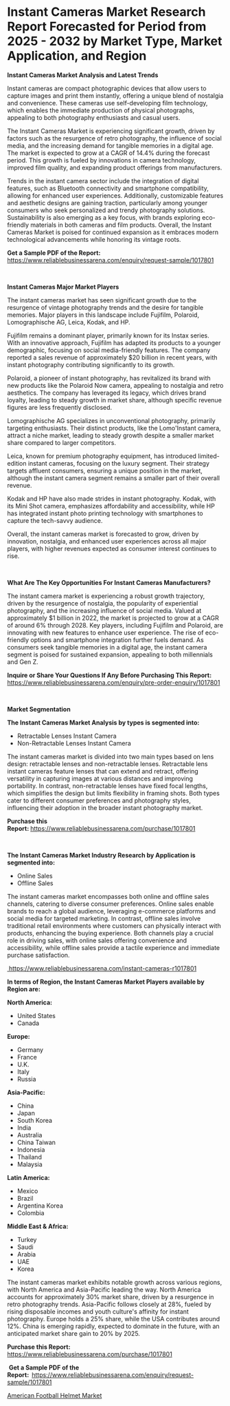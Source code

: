 <p><h1>Instant Cameras Market Research Report Forecasted for Period from 2025 -  2032 by Market Type, Market Application, and Region</h1></p><p><strong>Instant Cameras Market Analysis and Latest Trends</strong></p>
<p><p>Instant cameras are compact photographic devices that allow users to capture images and print them instantly, offering a unique blend of nostalgia and convenience. These cameras use self-developing film technology, which enables the immediate production of physical photographs, appealing to both photography enthusiasts and casual users.</p><p>The Instant Cameras Market is experiencing significant growth, driven by factors such as the resurgence of retro photography, the influence of social media, and the increasing demand for tangible memories in a digital age. The market is expected to grow at a CAGR of 14.4% during the forecast period. This growth is fueled by innovations in camera technology, improved film quality, and expanding product offerings from manufacturers. </p><p>Trends in the instant camera sector include the integration of digital features, such as Bluetooth connectivity and smartphone compatibility, allowing for enhanced user experiences. Additionally, customizable features and aesthetic designs are gaining traction, particularly among younger consumers who seek personalized and trendy photography solutions. Sustainability is also emerging as a key focus, with brands exploring eco-friendly materials in both cameras and film products. Overall, the Instant Cameras Market is poised for continued expansion as it embraces modern technological advancements while honoring its vintage roots.</p></p>
<p><strong>Get a Sample PDF of the Report:&nbsp;</strong> <a href="https://www.reliablebusinessarena.com/enquiry/request-sample/1017801?utm_campaign=2515&utm_medium=2&utm_source=Github&utm_content=ia&utm_term=04042025&utm_id=instant-cameras">https://www.reliablebusinessarena.com/enquiry/request-sample/1017801</a></p>
<p>&nbsp;</p>
<p><strong>Instant Cameras Major Market Players</strong></p>
<p><p>The instant cameras market has seen significant growth due to the resurgence of vintage photography trends and the desire for tangible memories. Major players in this landscape include Fujifilm, Polaroid, Lomographische AG, Leica, Kodak, and HP.</p><p>Fujifilm remains a dominant player, primarily known for its Instax series. With an innovative approach, Fujifilm has adapted its products to a younger demographic, focusing on social media-friendly features. The company reported a sales revenue of approximately $20 billion in recent years, with instant photography contributing significantly to its growth.</p><p>Polaroid, a pioneer of instant photography, has revitalized its brand with new products like the Polaroid Now camera, appealing to nostalgia and retro aesthetics. The company has leveraged its legacy, which drives brand loyalty, leading to steady growth in market share, although specific revenue figures are less frequently disclosed.</p><p>Lomographische AG specializes in unconventional photography, primarily targeting enthusiasts. Their distinct products, like the Lomo'Instant camera, attract a niche market, leading to steady growth despite a smaller market share compared to larger competitors.</p><p>Leica, known for premium photography equipment, has introduced limited-edition instant cameras, focusing on the luxury segment. Their strategy targets affluent consumers, ensuring a unique position in the market, although the instant camera segment remains a smaller part of their overall revenue.</p><p>Kodak and HP have also made strides in instant photography. Kodak, with its Mini Shot camera, emphasizes affordability and accessibility, while HP has integrated instant photo printing technology with smartphones to capture the tech-savvy audience.</p><p>Overall, the instant cameras market is forecasted to grow, driven by innovation, nostalgia, and enhanced user experiences across all major players, with higher revenues expected as consumer interest continues to rise.</p></p>
<p>&nbsp;</p>
<p><strong>What Are The Key Opportunities For Instant Cameras Manufacturers?</strong></p>
<p><p>The instant camera market is experiencing a robust growth trajectory, driven by the resurgence of nostalgia, the popularity of experiential photography, and the increasing influence of social media. Valued at approximately $1 billion in 2022, the market is projected to grow at a CAGR of around 6% through 2028. Key players, including Fujifilm and Polaroid, are innovating with new features to enhance user experience. The rise of eco-friendly options and smartphone integration further fuels demand. As consumers seek tangible memories in a digital age, the instant camera segment is poised for sustained expansion, appealing to both millennials and Gen Z.</p></p>
<p><strong>Inquire or Share Your Questions If Any Before Purchasing This Report:</strong> <a href="https://www.reliablebusinessarena.com/enquiry/pre-order-enquiry/1017801?utm_campaign=2515&utm_medium=2&utm_source=Github&utm_content=ia&utm_term=04042025&utm_id=instant-cameras">https://www.reliablebusinessarena.com/enquiry/pre-order-enquiry/1017801</a></p>
<p>&nbsp;</p>
<p><strong>Market Segmentation</strong></p>
<p><strong>The Instant Cameras Market Analysis by types is segmented into:</strong></p>
<p><ul><li>Retractable Lenses Instant Camera</li><li>Non-Retractable Lenses Instant Camera</li></ul></p>
<p><p>The instant cameras market is divided into two main types based on lens design: retractable lenses and non-retractable lenses. Retractable lens instant cameras feature lenses that can extend and retract, offering versatility in capturing images at various distances and improving portability. In contrast, non-retractable lenses have fixed focal lengths, which simplifies the design but limits flexibility in framing shots. Both types cater to different consumer preferences and photography styles, influencing their adoption in the broader instant photography market.</p></p>
<p><strong>Purchase this Report:&nbsp;</strong><a href="https://www.reliablebusinessarena.com/purchase/1017801?utm_campaign=2515&utm_medium=2&utm_source=Github&utm_content=ia&utm_term=04042025&utm_id=instant-cameras">https://www.reliablebusinessarena.com/purchase/1017801</a></p>
<p>&nbsp;</p>
<p><strong>The Instant Cameras Market Industry Research by Application is segmented into:</strong></p>
<p><ul><li>Online Sales</li><li>Offline Sales</li></ul></p>
<p><p>The instant cameras market encompasses both online and offline sales channels, catering to diverse consumer preferences. Online sales enable brands to reach a global audience, leveraging e-commerce platforms and social media for targeted marketing. In contrast, offline sales involve traditional retail environments where customers can physically interact with products, enhancing the buying experience. Both channels play a crucial role in driving sales, with online sales offering convenience and accessibility, while offline sales provide a tactile experience and immediate purchase satisfaction.</p></p>
<p><a href="https://www.reliablebusinessarena.com/instant-cameras-r1017801?utm_campaign=2515&utm_medium=2&utm_source=Github&utm_content=ia&utm_term=04042025&utm_id=instant-cameras">&nbsp;https://www.reliablebusinessarena.com/instant-cameras-r1017801</a></p>
<p><strong>In terms of Region, the Instant Cameras Market Players available by Region are:</strong></p>
<p>
    <p> <strong> North America: </strong>
        <ul>
            <li>United States</li>
            <li>Canada</li>
        </ul>
        </p> 
    <p> <strong> Europe: </strong>
        <ul>
            <li>Germany</li>
            <li>France</li>
            <li>U.K.</li>
            <li>Italy</li>
            <li>Russia</li>
        </ul>
        </p> 
    <p> <strong> Asia-Pacific: </strong>
        <ul>
            <li>China</li>
            <li>Japan</li>
            <li>South Korea</li>
            <li>India</li>
            <li>Australia</li>
            <li>China Taiwan</li>
            <li>Indonesia</li>
            <li>Thailand</li>
            <li>Malaysia</li>
        </ul>
        </p> 
    <p> <strong> Latin America: </strong>
        <ul>
            <li>Mexico</li>
            <li>Brazil</li>
            <li>Argentina Korea</li>
            <li>Colombia</li>
        </ul>
        </p> 
    <p> <strong> Middle East & Africa: </strong>
        <ul>
            <li>Turkey</li>
            <li>Saudi</li>
            <li>Arabia</li>
            <li>UAE</li>
            <li>Korea</li>
        </ul>
    </p>
    </p>
<p><p>The instant cameras market exhibits notable growth across various regions, with North America and Asia-Pacific leading the way. North America accounts for approximately 30% market share, driven by a resurgence in retro photography trends. Asia-Pacific follows closely at 28%, fueled by rising disposable incomes and youth culture's affinity for instant photography. Europe holds a 25% share, while the USA contributes around 12%. China is emerging rapidly, expected to dominate in the future, with an anticipated market share gain to 20% by 2025.</p></p>
<p><strong>Purchase this Report: </strong><a href="https://www.reliablebusinessarena.com/purchase/1017801?utm_campaign=2515&utm_medium=2&utm_source=Github&utm_content=ia&utm_term=04042025&utm_id=instant-cameras">https://www.reliablebusinessarena.com/purchase/1017801</a></p>
<p>&nbsp;<strong>Get a Sample PDF of the Report:&nbsp;&nbsp;</strong><a href="https://www.reliablebusinessarena.com/enquiry/request-sample/1017801?utm_campaign=2515&utm_medium=2&utm_source=Github&utm_content=ia&utm_term=04042025&utm_id=instant-cameras">https://www.reliablebusinessarena.com/enquiry/request-sample/1017801</a></p>
<p><strong></strong></p>
<p><p><a href="https://github.com/barnickclara79/Market-Research-Report-List-1/blob/main/american-football-helmet-market.md?utm_campaign=2515&utm_medium=2&utm_source=Github&utm_content=ia&utm_term=04042025&utm_id=instant-cameras">American Football Helmet Market</a></p></p>